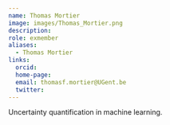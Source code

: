 ```yaml
---
name: Thomas Mortier
image: images/Thomas_Mortier.png
description:
role: exmember
aliases:
  - Thomas Mortier
links:
  orcid: 
  home-page: 
  email: thomasf.mortier@UGent.be
  twitter: 
---
```


Uncertainty quantification in machine learning. 